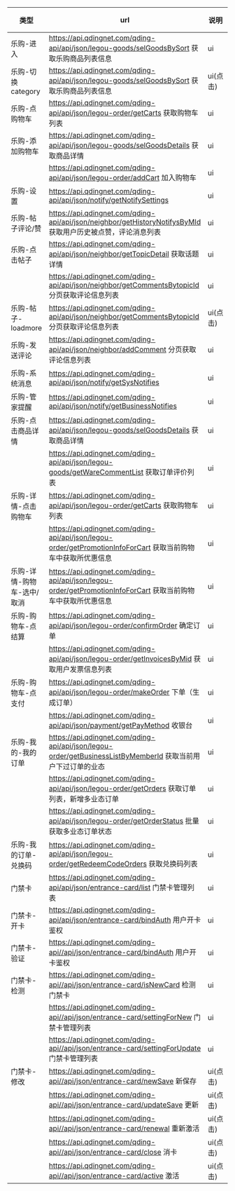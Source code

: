 |类型|url|说明|备注|
|-|-|-|-|
|乐购-进入							|https://api.qdingnet.com/qding-api/api/json/legou-goods/selGoodsBySort 获取乐购商品列表信息							|			ui		|
|乐购-切换	category				|https://api.qdingnet.com/qding-api/api/json/legou-goods/selGoodsBySort 获取乐购商品列表信息							|			ui(点击)|
|乐购-点购物车						|https://api.qdingnet.com/qding-api/api/json/legou-order/getCarts  获取购物车列表										|					ui|
|乐购-添加购物车					|https://api.qdingnet.com/qding-api/api/json/legou-goods/selGoodsDetails  获取商品详情									|				ui|
|								|https://api.qdingnet.com/qding-api/api/json/legou-order/addCart  加入购物车												|			ui|
|乐购-设置							|https://api.qdingnet.com/qding-api/api/json/notify/getNotifySettings  												|			ui|
|乐购-帖子评论/赞					|https://api.qdingnet.com/qding-api/api/json/neighbor/getHistoryNotifysByMId  获取用户历史被点赞，评论消息列表				|				ui|
|乐购-点击帖子						|https://api.qdingnet.com/qding-api/api/json/neighbor/getTopicDetail  获取话题详情									|				ui|
|								|https://api.qdingnet.com/qding-api/api/json/neighbor/getCommentsBytopicId  分页获取评论信息列表							|				ui|
|乐购-帖子-loadmore				|https://api.qdingnet.com/qding-api/api/json/neighbor/getCommentsBytopicId  分页获取评论信息列表							|					ui(点击)|
|乐购-发送评论						|https://api.qdingnet.com/qding-api/api/json/neighbor/addComment  分页获取评论信息列表									|			ui|
|乐购-系统消息						|https://api.qdingnet.com/qding-api/api/json/notify/getSysNotifies													|		ui|
|乐购-管家提醒						|https://api.qdingnet.com/qding-api/api/json/notify/getBusinessNotifies												|			ui|
|乐购-点击商品详情					|https://api.qdingnet.com/qding-api/api/json/legou-goods/selGoodsDetails  获取商品详情									|			ui|
|								|https://api.qdingnet.com/qding-api/api/json/legou-goods/getWareCommentList  获取订单评价列表								|				ui|
|乐购-详情-点击购物车				|https://api.qdingnet.com/qding-api/api/json/legou-order/getCarts  获取购物车列表											|				ui|
|								|https://api.qdingnet.com/qding-api/api/json/legou-order/getPromotionInfoForCart  获取当前购物车中获取所优惠信息				|				ui|
|乐购-详情-购物车-选中/取消			|https://api.qdingnet.com/qding-api/api/json/legou-order/getPromotionInfoForCart  获取当前购物车中获取所优惠信息				|	ui|
|乐购-购物车-点结算					|https://api.qdingnet.com/qding-api/api/json/legou-order/confirmOrder  确定订单										|			ui|
|								|https://api.qdingnet.com/qding-api/api/json/legou-order/getInvoicesByMid  获取用户发票信息列表							|					ui|
|乐购-购物车-点支付					|https://api.qdingnet.com/qding-api/api/json/legou-order/makeOrder  下单（生成订单）									|				ui|
|								|https://api.qdingnet.com/qding-api/api/json/payment/getPayMethod  收银台												|					ui|
|乐购-我的-我的订单					|https://api.qdingnet.com/qding-api/api/json/legou-order/getBusinessListByMemberId  获取当前用户下过订单的业态			|			ui|
|								|https://api.qdingnet.com/qding-api/api/json/legou-order/getOrders   获取订单列表，新增多业态订单							|				ui|
|								|https://api.qdingnet.com/qding-api/api/json/legou-order/getOrderStatus   批量获取多业态订单状态							|				ui|
|乐购-我的订单-兑换码				|https://api.qdingnet.com/qding-api/api/json/legou-order/getRedeemCodeOrders  获取兑换码列表								|				ui|
|门禁卡							|https://api.qdingnet.com/qding-api/api/json/entrance-card/list   门禁卡管理列表											|				ui|
|门禁卡-开卡						|https://api.qdingnet.com/qding-api/api/json/entrance-card/bindAuth 用户开卡鉴权											|				ui|
|门禁卡-验证						|https://api.qdingnet.com/qding-api//api/json/entrance-card/bindAuth  用户开卡鉴权										|			ui|
|门禁卡-检测						|https://api.qdingnet.com/qding-api//api/json/entrance-card/isNewCard 检测门禁卡											|				ui|
|								|https://api.qdingnet.com/qding-api//api/json/entrance-card/settingForNew  门禁卡管理列表									|			ui|
|								|https://api.qdingnet.com/qding-api//api/json/entrance-card/settingForUpdate  门禁卡管理列表								|			ui|
|门禁卡-修改						|https://api.qdingnet.com/qding-api//api/json/entrance-card/newSave   新保存												|			ui(点击)|
|								|https://api.qdingnet.com/qding-api//api/json/entrance-card/updateSave   更新											|				ui(点击)|
|								|https://api.qdingnet.com/qding-api//api/json/entrance-card/renewal  重新激活												|			ui(点击)|
|								|https://api.qdingnet.com/qding-api//api/json/entrance-card/close 消卡													|			ui(点击)|
|								|https://api.qdingnet.com/qding-api//api/json/entrance-card/active  激活													|			ui(点击)|
